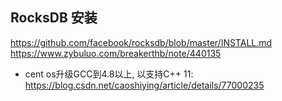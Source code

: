 ## RocksDB 安装
https://github.com/facebook/rocksdb/blob/master/INSTALL.md
https://www.zybuluo.com/breakerthb/note/440135
- cent os升级GCC到4.8以上, 以支持C++ 11: https://blog.csdn.net/caoshiying/article/details/77000235